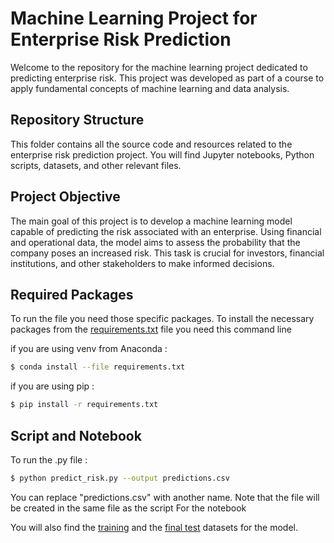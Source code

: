 # Machine Learning Project for Enterprise Risk Prediction
Welcome to the repository for the machine learning project dedicated to predicting enterprise risk. This project was developed as part of a course to apply fundamental concepts of machine learning and data analysis.

## Repository Structure
This folder contains all the source code and resources related to the enterprise risk prediction project. You will find Jupyter notebooks, Python scripts, datasets, and other relevant files.

## Project Objective
The main goal of this project is to develop a machine learning model capable of predicting the risk associated with an enterprise. Using financial and operational data, the model aims to assess the probability that the company poses an increased risk. This task is crucial for investors, financial institutions, and other stakeholders to make informed decisions.

## Required Packages
To run the file you need those specific packages.
To install the necessary packages from the [requirements.txt](https://github.com/Marius739/Machine-Learning/blob/main/Project_Risk/requirements.txt) file you need this command line

if you are using venv from Anaconda :
```bash
$ conda install --file requirements.txt
```
if you are using pip :
```bash
$ pip install -r requirements.txt
```
## Script and Notebook
To run the .py file : 
```bash
$ python predict_risk.py --output predictions.csv
```
You can replace "predictions.csv" with another name. Note that the file will be created in the same file as the script
For the notebook 

You will also find the [training](https://github.com/Marius739/Machine-Learning/blob/main/Project_Risk/training_dataset.csv) and the [final test](https://github.com/Marius739/Machine-Learning/blob/main/Project_Risk/final_test.csv) datasets for the model. 
